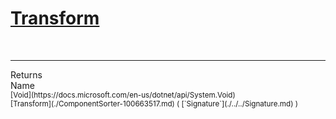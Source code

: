 # [Transform](./ComponentSorter-100663517.md)


<br>
<hr>
Returns<img width=550/>Name
<br>
<sub>[Void](https://docs.microsoft.com/en-us/dotnet/api/System.Void)</sub><img width=500/><sub>[Transform](./ComponentSorter-100663517.md) ( [`Signature`](./../../Signature.md) )</sub><br>


